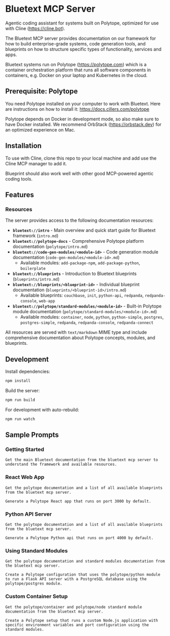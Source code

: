 # Bluetext MCP Server

Agentic coding assistant for systems built on Polytope, optimized for use with Cline (https://cline.bot).

The Bluetext MCP server provides documentation on our framework for how to build enterprise-grade systems, code generation tools, and blueprints on how to structure specific types of functionality, services and apps. 

Bluetext systems run on Polytope (https://polytope.com) which is a container orchestration platform that runs all software components in containers, e.g. Docker on your laptop and Kubernetes in the cloud. 

## Prerequisite: Polytope

You need Polytope installed on your computer to work with Bluetext. Here are instructions on how to install it: https://docs.cillers.com/polytope

Polytope depends on Docker in development mode, so also make sure to have Docker installed. We recommend OrbStack (https://orbstack.dev) for an optimized experience on Mac. 

## Installation

To use with Cline, clone this repo to your local machine and add use the Cline MCP manager to add it.

Blueprint should also work well with other good MCP-powered agentic coding tools. 

## Features

### Resources
The server provides access to the following documentation resources:

- **`bluetext://intro`** - Main overview and quick start guide for Bluetext framework (`intro.md`)
- **`bluetext://polytope-docs`** - Comprehensive Polytope platform documentation (`polytope/intro.md`)
- **`bluetext://code-gen-modules/<module-id>`** - Code generation module documentation (`code-gen-modules/<module-id>.md`)
  - Available modules: `add-package-npm`, `add-package-python`, `boilerplate`
- **`bluetext://blueprints`** - Introduction to Bluetext blueprints (`blueprints/intro.md`)
- **`bluetext://blueprints/<blueprint-id>`** - Individual blueprint documentation (`blueprints/<blueprint-id>/intro.md`)
  - Available blueprints: `couchbase`, `init`, `python-api`, `redpanda`, `redpanda-console`, `web-app`
- **`bluetext://polytope/standard-modules/<module-id>`** - Built-in Polytope module documentation (`polytope/standard-modules/<module-id>.md`)
  - Available modules: `container`, `node`, `python`, `python-simple`, `postgres`, `postgres-simple`, `redpanda`, `redpanda-console`, `redpanda-connect`

All resources are served with `text/markdown` MIME type and include comprehensive documentation about Polytope concepts, modules, and blueprints.

## Development

Install dependencies:
```bash
npm install
```

Build the server:
```bash
npm run build
```

For development with auto-rebuild:
```bash
npm run watch
```

## Sample Prompts

### Getting Started
```
Get the main Bluetext documentation from the bluetext mcp server to understand the framework and available resources.
```

### React Web App
```
Get the polytope documentation and a list of all available blueprints from the bluetext mcp server.

Generate a Polytope React app that runs on port 3000 by default.
```


### Python API Server

```
Get the polytope documentation and a list of all available blueprints from the bluetext mcp server.

Generate a Polytope Python api that runs on port 4000 by default.
```

### Using Standard Modules

```
Get the polytope documentation and standard modules documentation from the bluetext mcp server.

Create a Polytope configuration that uses the polytope/python module to run a Flask API server with a PostgreSQL database using the polytope/postgres module.
```

### Custom Container Setup

```
Get the polytope/container and polytope/node standard module documentation from the bluetext mcp server.

Create a Polytope setup that runs a custom Node.js application with specific environment variables and port configuration using the standard modules.
```
